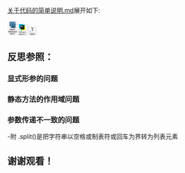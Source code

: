 [关于代码的简单说明.md](https://github.com/user-attachments/files/20367364/default.md)展开如下:

<img src="README相关图片\logo_1.png" alt="image-20250521092613420" style="zoom: 20%;" /><img src="README相关图片\屏幕截图 2025-07-13 003641.png" alt="image-20250521092728886" style="zoom: 20%;" /><img src="README相关图片\logo_3.png" alt="image-20250521093128548" style="zoom: 20%;" />

## 反思参照：

 ### 显式形参的问题
 ### 静态方法的作用域问题
 ### 参数传递不一致的问题

-附 .split()是把字符串以空格或制表符或回车为界转为列表元素

## 谢谢观看！
